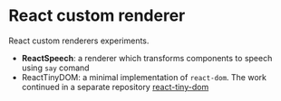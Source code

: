 # React custom renderer

React custom renderers experiments.

- **ReactSpeech**: a renderer which transforms components to speech using `say` comand
- ReactTinyDOM: a minimal implementation of `react-dom`. The work continued in a separate repository [react-tiny-dom](https://github.com/jiayihu/react-tiny-dom)
